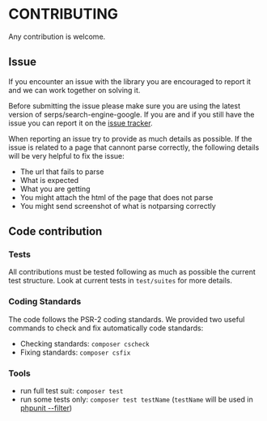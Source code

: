 CONTRIBUTING
============

Any contribution is welcome.


Issue
-----

If you encounter an issue with the library you are encouraged to report it and we can work together on solving it.

Before submitting the issue please make sure you are using the latest version of serps/search-engine-google. 
If you are and if you still have the issue you can report it 
on the [issue tracker](https://github.com/serp-spider/search-engine-google/issues/new).

When reporting an issue try to provide as much details as possible. If the issue is related to a page that cannont
parse correctly, the following details will be very helpful to fix the issue:

- The url that fails to parse
- What is expected
- What you are getting
- You might attach the html of the page that does not parse 
- You might send screenshot of what is notparsing correctly


Code contribution
-----------------

### Tests

All contributions must be tested following as much as possible the current test structure.
Look at current tests in ``test/suites`` for more details.

### Coding Standards

The code follows the PSR-2 coding standards. 
We provided two useful commands to check and fix automatically code standards:

- Checking standards: ``composer cscheck``
- Fixing standards: ``composer csfix``


### Tools

- run full test suit: ``composer test``
- run some tests only: ``composer test testName`` 
(``testName`` will be used in [phpunit --filter](https://phpunit.de/manual/current/en/textui.html#textui.examples.filter-patterns))
